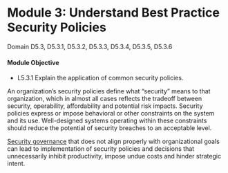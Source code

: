 # Module 3: Understand Best Practice Security Policies

Domain D5.3, D5.3.1, D5.3.2, D5.3.3, D5.3.4, D5.3.5, D5.3.6

#### Module Objective

-   L5.3.1 Explain the application of common security policies.

An organization’s security policies define what “security” means to that organization, which in almost all cases reflects the tradeoff between security, operability, affordability and potential risk impacts. Security policies express or impose behavioral or other constraints on the system and its use. Well-designed systems operating within these constraints should reduce the potential of security breaches to an acceptable level. 

[Security governance](https://learn.isc2.org/d2l/le/enhancedSequenceViewer/9541?url=https%3A%2F%2Fbabe4806-440f-4af0-91ac-9d7c60651b42.sequences.api.brightspace.com%2F9541%2Factivity%2F403465%3FfilterOnDatesAndDepth%3D1# "The entirety of the policies, roles, and processes the organization uses to make security decisions in an organization.") that does not align properly with organizational goals can lead to implementation of security policies and decisions that unnecessarily inhibit productivity, impose undue costs and hinder strategic intent.